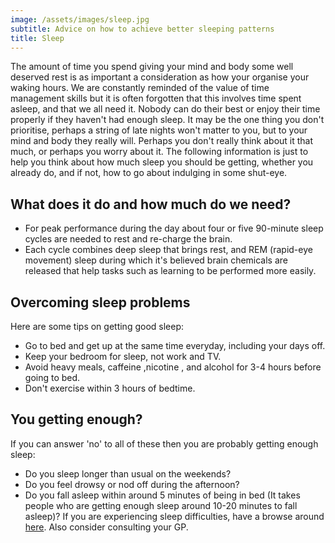 ```yaml
---
image: /assets/images/sleep.jpg
subtitle: Advice on how to achieve better sleeping patterns
title: Sleep
---
```


The amount of time you spend giving your mind and body some well deserved rest is as important a consideration as how your organise your waking hours. We are constantly reminded of the value of time management skills but it is often forgotten that this involves time spent asleep, and that we all need it. Nobody can do their best or enjoy their time properly if they haven't had enough sleep. It may be the one thing you don't prioritise, perhaps a string of late nights won't matter to you, but to your mind and body they really will. Perhaps you don't really think about it that much, or perhaps you worry about it. The following information is just to help you think about how much sleep you should be getting, whether you already do, and if not, how to go about indulging in some shut-eye.

## What does it do and how much do we need?
- For peak performance during the day about four or five 90-minute sleep cycles are needed to rest and re-charge the brain.
- Each cycle combines deep sleep that brings rest, and REM (rapid-eye movement) sleep during which it's believed brain chemicals are released that help tasks such as learning to be performed more easily.

## Overcoming sleep problems

Here are some tips on getting good sleep:
- Go to bed and get up at the same time everyday, including your days off.
- Keep your bedroom for sleep, not work and TV.
- Avoid heavy meals, caffeine ,nicotine , and alcohol for 3-4 hours before going to bed. 
- Don't exercise within 3 hours of bedtime. 

## You getting enough?

If you can answer 'no' to all of these then you are probably getting enough sleep: 
- Do you sleep longer than usual on the weekends? 
- Do you feel drowsy or nod off during the afternoon? 
- Do you fall asleep within around 5 minutes of being in bed (It takes people who are getting enough sleep around 10-20 minutes to fall asleep)?
If you are experiencing sleep difficulties, have a browse around [here](http://www.bbc.co.uk/science/humanbody/sleep/articles/advicetips.shtml).
Also consider consulting your GP.